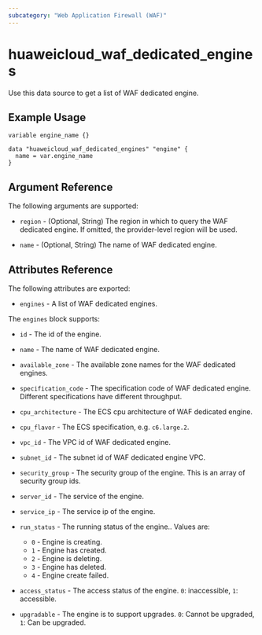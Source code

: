 ```yaml
---
subcategory: "Web Application Firewall (WAF)"
---
```


# huaweicloud_waf_dedicated_engines

Use this data source to get a list of WAF dedicated engine.

## Example Usage

```hcl
variable engine_name {}

data "huaweicloud_waf_dedicated_engines" "engine" {
  name = var.engine_name
}
```

### 

## Argument Reference

The following arguments are supported:

* `region` - (Optional, String) The region in which to query the WAF dedicated engine.
  If omitted, the provider-level region will be used. 

* `name` - (Optional, String) The name of WAF dedicated engine. 


## Attributes Reference

The following attributes are exported:

* `engines` -  A list of WAF dedicated engines.

The `engines` block supports:

* `id` -  The id of the engine.

* `name` - The name of WAF dedicated engine. 

* `available_zone` - The available zone names for the WAF dedicated engines.

* `specification_code` - The specification code of WAF dedicated engine. Different specifications have different throughput. 

* `cpu_architecture` - The ECS cpu architecture of WAF dedicated engine.

* `cpu_flavor` - The ECS specification, e.g. `c6.large.2`.

* `vpc_id` - The VPC id of WAF dedicated engine.

* `subnet_id` - The subnet id of WAF dedicated engine VPC.

* `security_group` - The security group of the engine. This is an array of security group ids.

* `server_id` - The service of the engine.

* `service_ip` - The service ip of the engine.

* `run_status` - The running status of the engine.. Values are:
  * `0` - Engine is creating.
  * `1` - Engine has created.
  * `2` - Engine is deleting.
  * `3` - Engine has deleted.
  * `4` - Engine create failed.

* `access_status` - The access status of the engine. `0`: inaccessible, `1`: accessible.

* `upgradable` - The engine is to support upgrades. `0`: Cannot be upgraded, `1`: Can be upgraded.

